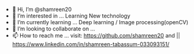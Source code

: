 - 👋 Hi, I’m @shamreen20
- 👀 I’m interested in ... Learning New technology
- 🌱 I’m currently learning ... Deep learning / Image processing(openCV)
- 💞️ I’m looking to collaborate on ...
- 📫 How to reach me ... visit: https://github.com/shamreen20 and || https://www.linkedin.com/in/shamreen-tabassum-033093151/

<!---
shamreen20/shamreen20 is a ✨ special ✨ repository because its `README.md` (this file) appears on your GitHub profile.
You can click the Preview link to take a look at your changes.
--->
